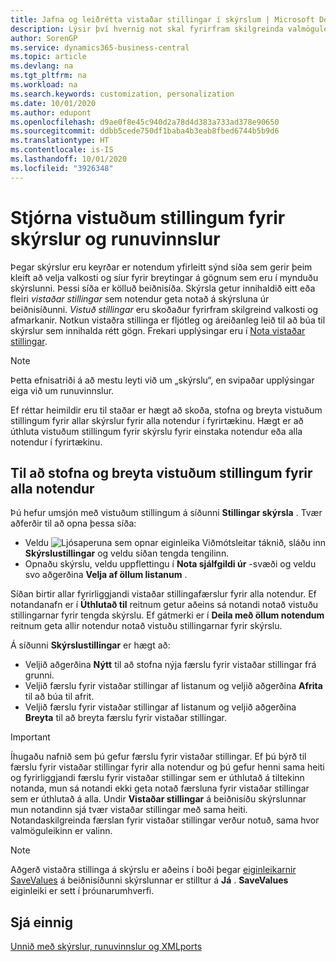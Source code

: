 ```yaml
---
title: Jafna og leiðrétta vistaðar stillingar í skýrslum | Microsoft Docs
description: Lýsir því hvernig not skal fyrirfram skilgreinda valmöguleika og afmarkanir til að sérstilla skýrslu, og ná fram réttum upplýsingum.
author: SorenGP
ms.service: dynamics365-business-central
ms.topic: article
ms.devlang: na
ms.tgt_pltfrm: na
ms.workload: na
ms.search.keywords: customization, personalization
ms.date: 10/01/2020
ms.author: edupont
ms.openlocfilehash: d9ae0f8e45c940d2a78d4d383a733ad378e90650
ms.sourcegitcommit: ddbb5cede750df1baba4b3eab8fbed6744b5b9d6
ms.translationtype: HT
ms.contentlocale: is-IS
ms.lasthandoff: 10/01/2020
ms.locfileid: "3926348"
---
```

# <a name="manage-saved-settings-for-reports-and-batch-jobs"></a>Stjórna vistuðum stillingum fyrir skýrslur og runuvinnslur
Þegar skýrslur eru keyrðar er notendum yfirleitt sýnd síða sem gerir þeim kleift að velja valkosti og síur fyrir breytingar á gögnum sem eru í mynduðu skýrslunni. Þessi síða er kölluð beiðnisíða. Skýrsla getur innihaldið eitt eða fleiri *vistaðar stillingar* sem notendur geta notað á skýrsluna úr beiðnisíðunni. *Vistuð stillingar* eru skoðaður fyrirfram skilgreind valkosti og afmarkanir. Notkun vistaðra stillinga er fljótleg og áreiðanleg leið til að búa til skýrslur sem innihalda rétt gögn. Frekari upplýsingar eru í [Nota vistaðar stillingar](ui-work-report.md#SavedSettings).

> [!NOTE]
> Þetta efnisatriði á að mestu leyti við um „skýrslu“, en svipaðar upplýsingar eiga við um runuvinnslur.

Ef réttar heimildir eru til staðar er hægt að skoða, stofna og breyta vistuðum stillingum fyrir allar skýrslur fyrir alla notendur í fyrirtækinu. Hægt er að úthluta vistuðum stillingum fyrir skýrslu fyrir einstaka notendur eða alla notendur í fyrirtækinu.

<!--
## Apply saved settings to a report
1. Open the report.

   The request page appears.    
2. In the **Saved Settings** section of the page, set the **Name** field  to the saved settings that you want to use.

   The **Saved Settings** section only appears if the report has been run before or if there are existing saved settings entries. The saved settings entry called **Last used options and filters** is always available. These settings are the option and filter values that were used the last time you ran the report.

-->

## <a name="to-create-and-modify-saved-settings-for-all-users"></a>Til að stofna og breyta vistuðum stillingum fyrir alla notendur
Þú hefur umsjón með vistuðum stillingum á síðunni **Stillingar skýrsla** . Tvær aðferðir til að opna þessa síða:
-   Veldu ![Ljósaperuna sem opnar eiginleika Viðmótsleitar](media/ui-search/search_small.png "Segðu mér hvað þú vilt gera") táknið, sláðu inn **Skýrslustillingar** og veldu síðan tengda tengilinn.
-   Opnaðu skýrslu, veldu uppflettingu í **Nota sjálfgildi úr** -svæði og veldu svo aðgerðina **Velja af öllum listanum** .

Síðan birtir allar fyrirliggjandi vistaðar stillingafærslur fyrir alla notendur. Ef notandanafn er í **Úthlutað til** reitnum getur aðeins sá notandi notað vistuðu stillingarnar fyrir tengda skýrslu. Ef gátmerki er í **Deila með öllum notendum** reitnum geta allir notendur notað vistuðu stillingarnar fyrir skýrslu.

Á síðunni **Skýrslustillingar** er hægt að:
-   Veljið aðgerðina **Nýtt** til að stofna nýja færslu fyrir vistaðar stillingar frá grunni.
-   Veljið færslu fyrir vistaðar stillingar af listanum og veljið aðgerðina **Afrita** til að búa til afrit.
-   Veljið færslu fyrir vistaðar stillingar af listanum og veljið aðgerðina **Breyta** til að breyta færslu fyrir vistaðar stillingar.

> [!Important]
> Íhugaðu nafnið sem þú gefur færslu fyrir vistaðar stillingar. Ef þú býrð til færslu fyrir vistaðar stillingar fyrir alla notendur og þú gefur henni sama heiti og fyrirliggjandi færslu fyrir vistaðar stillingar sem er úthlutað á tiltekinn notanda, mun sá notandi ekki geta notað færsluna fyrir vistaðar stillingar sem er úthlutað á alla.  Undir **Vistaðar stillingar** á beiðnisíðu skýrslunnar mun notandinn sjá tvær vistaðar stillingar með sama heiti. Notandaskilgreinda færslan fyrir vistaðar stillingar verður notuð, sama hvor valmöguleikinn er valinn.

> [!NOTE]
> Aðgerð vistaðra stillinga á skýrslu er aðeins í boði þegar [eiginleikarnir SaveValues](/dynamics365/business-central/dev-itpro/developer/properties/devenv-savevalues-property) á beiðnisíðunni skýrslunnar er stilltur á **Já** . **SaveValues** eiginleiki er sett í þróunarumhverfi.  

## <a name="see-also"></a>Sjá einnig
[Unnið með skýrslur, runuvinnslur og XMLports](ui-work-report.md)  
